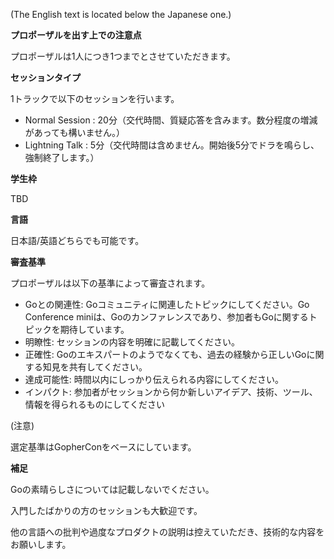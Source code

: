 <!--
  TODO: 結果発表日の目安が決まったら記入する
  CfPの結果は**x/y(曜日)**に、sessionizeに登録されたメールにお送りする予定です
-->

(The English text is located below the Japanese one.)

**プロポーザルを出す上での注意点**

プロポーザルは1人につき1つまでとさせていただきます。

**セッションタイプ**

1トラックで以下のセッションを行います。

* Normal Session : 20分（交代時間、質疑応答を含みます。数分程度の増減があっても構いません。）
* Lightning Talk : 5分（交代時間は含めません。開始後5分でドラを鳴らし、強制終了します。）

**学生枠**

TBD

**言語**

日本語/英語どちらでも可能です。

**審査基準**

プロポーザルは以下の基準によって審査されます。

* Goとの関連性: Goコミュニティに関連したトピックにしてください。Go Conference miniは、Goのカンファレンスであり、参加者もGoに関するトピックを期待しています。
* 明瞭性: セッションの内容を明確に記載してください。
* 正確性: Goのエキスパートのようでなくても、過去の経験から正しいGoに関する知見を共有してください。
* 達成可能性: 時間以内にしっかり伝えられる内容にしてください。
* インパクト: 参加者がセッションから何か新しいアイデア、技術、ツール、情報を得られるものにしてください

(注意)

選定基準はGopherConをベースにしています。

**補足**

Goの素晴らしさについては記載しないでください。

入門したばかりの方のセッションも大歓迎です。

他の言語への批判や過度なプロダクトの説明は控えていただき、技術的な内容をお願いします。
